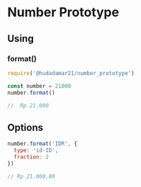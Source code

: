 # Number Prototype


## Using

### format()
```javascript
require('@hudadamar21/number_prototype')

const number = 21000
number.format()

//  Rp 21.000

```

## Options
```javascript
number.format('IDR', {
  type: 'id-ID',
  fraction: 2
})

// Rp 21.000,00

```

